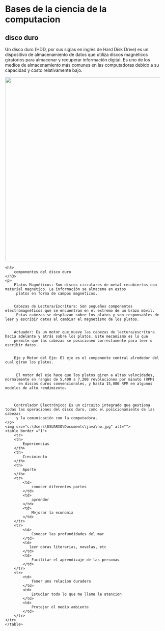 
<html lang="en">
<head>
    <meta charset="UTF-8">
    <meta name="viewport" content="width=device-width, initial-scale=1.0">
    <title>ingeniria del software</title>
</head>
<body>
    <h1>
        Bases de la ciencia de la computacion
    </h1>
    <h2>
        disco duro
    </h2>
    <p>
        Un disco duro (HDD, por sus siglas en inglés de Hard Disk Drive) es un dispositivo de almacenamiento 
        de datos que utiliza discos magnéticos giratorios para almacenar y recuperar información digital. 
        Es uno de los medios de almacenamiento más comunes en las computadoras debido a su capacidad y costo relativamente bajo.
    <p>
    <img src="c:\Users\USUARIO\Documents\java\res.jpg" width="600" alt="">
    </p>
    
    <h3>
        componentes del disco duro
    </h3>
    <p>
        Platos Magnéticos: Son discos circulares de metal recubiertos con material magnético. La información se almacena en estos
         platos en forma de campos magnéticos.


        Cabezas de Lectura/Escritura: Son pequeños componentes electromagnéticos que se encuentran en el extremo de un brazo móvil.
         Estas cabezas se desplazan sobre los platos y son responsables de leer y escribir datos al cambiar el magnetismo de los platos.

        
        Actuador: Es un motor que mueve las cabezas de lectura/escritura hacia adelante y atrás sobre los platos. Este mecanismo es lo que 
        permite que las cabezas se posicionen correctamente para leer o escribir datos.

        
        Eje y Motor del Eje: El eje es el componente central alrededor del cual giran los platos.


         El motor del eje hace que los platos giren a altas velocidades, normalmente en rangos de 5,400 a 7,200 revoluciones por minuto (RPM)
          en discos duros convencionales, y hasta 15,000 RPM en algunos modelos de alto rendimiento.

          
        
        Controlador Electrónico: Es un circuito integrado que gestiona todas las operaciones del disco duro, como el posicionamiento de las cabezas
         y la comunicación con la computadora.
    </p>
    <img src="c:\Users\USUARIO\Documents\java\ho.jpg" alt="">
    <table border ="1">
        <tr>
        <th>
            Experiencias
        </th>
        <th>
            Crecimiento
        </th>
        <th>
            Aporte
        </th>
        <tr>
            <td>
                conocer diferentes partes 
            </td>
            <td>
                aprender 
            </td>
            <td>
                Mejorar la economia
            </td>    
        </tr>
        <tr>
            <td>
                Conocer las profundidades del mar 
            </td>
            <td>
               leer obras literarias, novelas, etc
            </td>
            <td>
                Facilitar el aprendizaje de las personas
            </td>    
        </tr>
        <tr>
            <td>
                Tener una relacion duradera
            </td>
            <td>
                Estudiar todo lo que me llame la atencion 
            </td>
            <td>
                Protejer el medio ambiente
            </td>    
        </tr> 
    </tr>
    </table>
</body>

